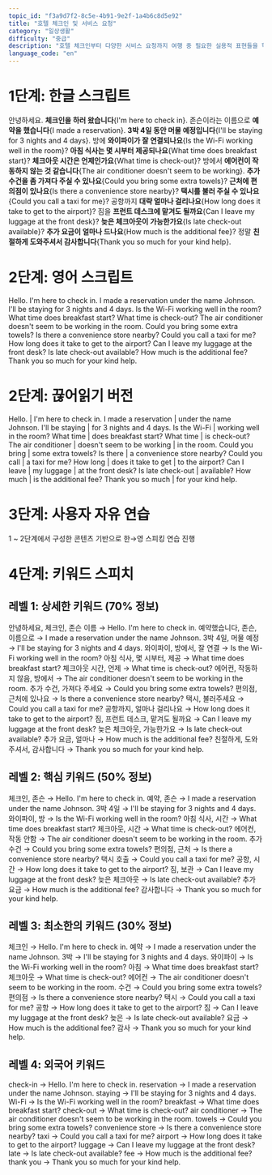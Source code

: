 ```yaml
---
topic_id: "f3a9d7f2-8c5e-4b91-9e2f-1a4b6c8d5e92"
title: "호텔 체크인 및 서비스 요청"
category: "일상생활"
difficulty: "중급"
description: "호텔 체크인부터 다양한 서비스 요청까지 여행 중 필요한 실용적 표현들을 학습합니다."
language_code: "en"
---
```


# 1단계: 한글 스크립트

안녕하세요. **체크인을 하러 왔습니다**{I'm here to check in}.
존슨이라는 이름으로 **예약을 했습니다**{I made a reservation}.
**3박 4일 동안 머물 예정입니다**{I'll be staying for 3 nights and 4 days}.
방에 **와이파이가 잘 연결되나요**{Is the Wi-Fi working well in the room}?
**아침 식사는 몇 시부터 제공되나요**{What time does breakfast start}?
**체크아웃 시간은 언제인가요**{What time is check-out}?
방에서 **에어컨이 작동하지 않는 것 같습니다**{The air conditioner doesn't seem to be working}.
**추가 수건을 좀 가져다 주실 수 있나요**{Could you bring some extra towels}?
**근처에 편의점이 있나요**{Is there a convenience store nearby}?
**택시를 불러 주실 수 있나요**{Could you call a taxi for me}?
공항까지 **대략 얼마나 걸리나요**{How long does it take to get to the airport}?
짐을 **프런트 데스크에 맡겨도 될까요**{Can I leave my luggage at the front desk}?
**늦은 체크아웃이 가능한가요**{Is late check-out available}?
**추가 요금이 얼마나 드나요**{How much is the additional fee}?
정말 **친절하게 도와주셔서 감사합니다**{Thank you so much for your kind help}.

# 2단계: 영어 스크립트

Hello. I'm here to check in.
I made a reservation under the name Johnson.
I'll be staying for 3 nights and 4 days.
Is the Wi-Fi working well in the room?
What time does breakfast start?
What time is check-out?
The air conditioner doesn't seem to be working in the room.
Could you bring some extra towels?
Is there a convenience store nearby?
Could you call a taxi for me?
How long does it take to get to the airport?
Can I leave my luggage at the front desk?
Is late check-out available?
How much is the additional fee?
Thank you so much for your kind help.

# 2단계: 끊어읽기 버전

Hello. | I'm here to check in.
I made a reservation | under the name Johnson.
I'll be staying | for 3 nights and 4 days.
Is the Wi-Fi | working well in the room?
What time | does breakfast start?
What time | is check-out?
The air conditioner | doesn't seem to be working | in the room.
Could you bring | some extra towels?
Is there | a convenience store nearby?
Could you call | a taxi for me?
How long | does it take to get | to the airport?
Can I leave | my luggage | at the front desk?
Is late check-out | available?
How much | is the additional fee?
Thank you so much | for your kind help.

# 3단계: 사용자 자유 연습

1 ~ 2단계에서 구성한 콘텐츠 기반으로 한→영 스피킹 연습 진행

# 4단계: 키워드 스피치

## 레벨 1: 상세한 키워드 (70% 정보)

안녕하세요, 체크인, 존슨 이름 → Hello. I'm here to check in.
예약했습니다, 존슨, 이름으로 → I made a reservation under the name Johnson.
3박 4일, 머물 예정 → I'll be staying for 3 nights and 4 days.
와이파이, 방에서, 잘 연결 → Is the Wi-Fi working well in the room?
아침 식사, 몇 시부터, 제공 → What time does breakfast start?
체크아웃 시간, 언제 → What time is check-out?
에어컨, 작동하지 않음, 방에서 → The air conditioner doesn't seem to be working in the room.
추가 수건, 가져다 주세요 → Could you bring some extra towels?
편의점, 근처에 있나요 → Is there a convenience store nearby?
택시, 불러주세요 → Could you call a taxi for me?
공항까지, 얼마나 걸리나요 → How long does it take to get to the airport?
짐, 프런트 데스크, 맡겨도 될까요 → Can I leave my luggage at the front desk?
늦은 체크아웃, 가능한가요 → Is late check-out available?
추가 요금, 얼마나 → How much is the additional fee?
친절하게, 도와주셔서, 감사합니다 → Thank you so much for your kind help.

## 레벨 2: 핵심 키워드 (50% 정보)

체크인, 존슨 → Hello. I'm here to check in.
예약, 존슨 → I made a reservation under the name Johnson.
3박 4일 → I'll be staying for 3 nights and 4 days.
와이파이, 방 → Is the Wi-Fi working well in the room?
아침 식사, 시간 → What time does breakfast start?
체크아웃, 시간 → What time is check-out?
에어컨, 작동 안함 → The air conditioner doesn't seem to be working in the room.
추가 수건 → Could you bring some extra towels?
편의점, 근처 → Is there a convenience store nearby?
택시 호출 → Could you call a taxi for me?
공항, 시간 → How long does it take to get to the airport?
짐, 보관 → Can I leave my luggage at the front desk?
늦은 체크아웃 → Is late check-out available?
추가 요금 → How much is the additional fee?
감사합니다 → Thank you so much for your kind help.

## 레벨 3: 최소한의 키워드 (30% 정보)

체크인 → Hello. I'm here to check in.
예약 → I made a reservation under the name Johnson.
3박 → I'll be staying for 3 nights and 4 days.
와이파이 → Is the Wi-Fi working well in the room?
아침 → What time does breakfast start?
체크아웃 → What time is check-out?
에어컨 → The air conditioner doesn't seem to be working in the room.
수건 → Could you bring some extra towels?
편의점 → Is there a convenience store nearby?
택시 → Could you call a taxi for me?
공항 → How long does it take to get to the airport?
짐 → Can I leave my luggage at the front desk?
늦은 → Is late check-out available?
요금 → How much is the additional fee?
감사 → Thank you so much for your kind help.

## 레벨 4: 외국어 키워드

check-in → Hello. I'm here to check in.
reservation → I made a reservation under the name Johnson.
staying → I'll be staying for 3 nights and 4 days.
Wi-Fi → Is the Wi-Fi working well in the room?
breakfast → What time does breakfast start?
check-out → What time is check-out?
air conditioner → The air conditioner doesn't seem to be working in the room.
towels → Could you bring some extra towels?
convenience store → Is there a convenience store nearby?
taxi → Could you call a taxi for me?
airport → How long does it take to get to the airport?
luggage → Can I leave my luggage at the front desk?
late → Is late check-out available?
fee → How much is the additional fee?
thank you → Thank you so much for your kind help.